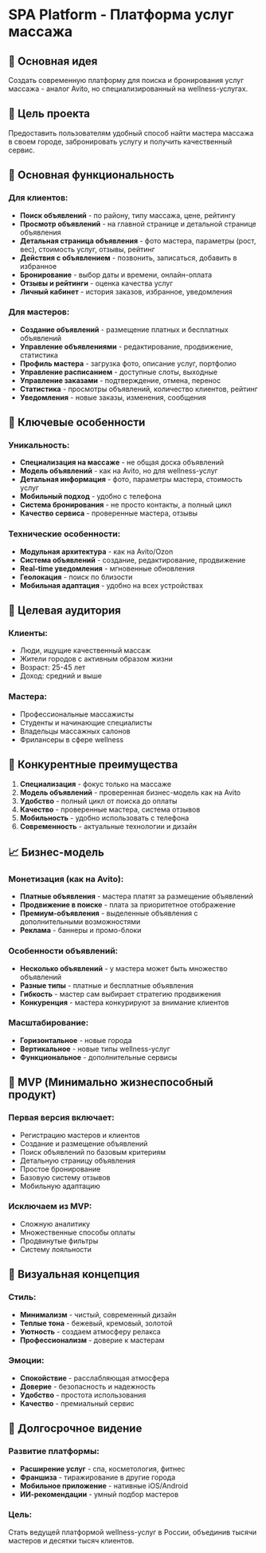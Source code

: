 # SPA Platform - Платформа услуг массажа

## 🎯 Основная идея
Создать современную платформу для поиска и бронирования услуг массажа - аналог Avito, но специализированный на wellness-услугах.

## 🚀 Цель проекта
Предоставить пользователям удобный способ найти мастера массажа в своем городе, забронировать услугу и получить качественный сервис.

## 🔧 Основная функциональность

### Для клиентов:
- **Поиск объявлений** - по району, типу массажа, цене, рейтингу
- **Просмотр объявлений** - на главной странице и детальной странице объявления
- **Детальная страница объявления** - фото мастера, параметры (рост, вес), стоимость услуг, отзывы, рейтинг
- **Действия с объявлением** - позвонить, записаться, добавить в избранное
- **Бронирование** - выбор даты и времени, онлайн-оплата
- **Отзывы и рейтинги** - оценка качества услуг
- **Личный кабинет** - история заказов, избранное, уведомления

### Для мастеров:
- **Создание объявлений** - размещение платных и бесплатных объявлений
- **Управление объявлениями** - редактирование, продвижение, статистика
- **Профиль мастера** - загрузка фото, описание услуг, портфолио
- **Управление расписанием** - доступные слоты, выходные
- **Управление заказами** - подтверждение, отмена, перенос
- **Статистика** - просмотры объявлений, количество клиентов, рейтинг
- **Уведомления** - новые заказы, изменения, сообщения

## 🎨 Ключевые особенности

### Уникальность:
- **Специализация на массаже** - не общая доска объявлений
- **Модель объявлений** - как на Avito, но для wellness-услуг
- **Детальная информация** - фото, параметры мастера, стоимость услуг
- **Мобильный подход** - удобно с телефона
- **Система бронирования** - не просто контакты, а полный цикл
- **Качество сервиса** - проверенные мастера, отзывы

### Технические особенности:
- **Модульная архитектура** - как на Avito/Ozon
- **Система объявлений** - создание, редактирование, продвижение
- **Real-time уведомления** - мгновенные обновления
- **Геолокация** - поиск по близости
- **Мобильная адаптация** - удобно на всех устройствах

## 🎯 Целевая аудитория

### Клиенты:
- Люди, ищущие качественный массаж
- Жители городов с активным образом жизни
- Возраст: 25-45 лет
- Доход: средний и выше

### Мастера:
- Профессиональные массажисты
- Студенты и начинающие специалисты
- Владельцы массажных салонов
- Фрилансеры в сфере wellness

## 🚀 Конкурентные преимущества

1. **Специализация** - фокус только на массаже
2. **Модель объявлений** - проверенная бизнес-модель как на Avito
3. **Удобство** - полный цикл от поиска до оплаты
4. **Качество** - проверенные мастера, система отзывов
5. **Мобильность** - удобно использовать с телефона
6. **Современность** - актуальные технологии и дизайн

## 📈 Бизнес-модель

### Монетизация (как на Avito):
- **Платные объявления** - мастера платят за размещение объявлений
- **Продвижение в поиске** - плата за приоритетное отображение
- **Премиум-объявления** - выделенные объявления с дополнительными возможностями
- **Реклама** - баннеры и промо-блоки

### Особенности объявлений:
- **Несколько объявлений** - у мастера может быть множество объявлений
- **Разные типы** - платные и бесплатные объявления
- **Гибкость** - мастер сам выбирает стратегию продвижения
- **Конкуренция** - мастера конкурируют за внимание клиентов

### Масштабирование:
- **Горизонтальное** - новые города
- **Вертикальное** - новые типы wellness-услуг
- **Функциональное** - дополнительные сервисы

## 🎯 MVP (Минимально жизнеспособный продукт)

### Первая версия включает:
- Регистрацию мастеров и клиентов
- Создание и размещение объявлений
- Поиск объявлений по базовым критериям
- Детальную страницу объявления
- Простое бронирование
- Базовую систему отзывов
- Мобильную адаптацию

### Исключаем из MVP:
- Сложную аналитику
- Множественные способы оплаты
- Продвинутые фильтры
- Систему лояльности

## 🎨 Визуальная концепция

### Стиль:
- **Минимализм** - чистый, современный дизайн
- **Теплые тона** - бежевый, кремовый, золотой
- **Уютность** - создаем атмосферу релакса
- **Профессионализм** - доверие к мастерам

### Эмоции:
- **Спокойствие** - расслабляющая атмосфера
- **Доверие** - безопасность и надежность
- **Удобство** - простота использования
- **Качество** - премиальный сервис

## 🚀 Долгосрочное видение

### Развитие платформы:
- **Расширение услуг** - спа, косметология, фитнес
- **Франшиза** - тиражирование в другие города
- **Мобильное приложение** - нативные iOS/Android
- **ИИ-рекомендации** - умный подбор мастеров

### Цель:
Стать ведущей платформой wellness-услуг в России, объединив тысячи мастеров и десятки тысяч клиентов.